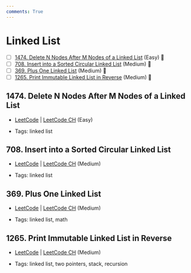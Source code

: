 ```yaml
---
comments: True
---
```


# Linked List

- [ ] [1474. Delete N Nodes After M Nodes of a Linked List](https://leetcode.cn/problems/delete-n-nodes-after-m-nodes-of-a-linked-list/) (Easy) 👑
- [ ] [708. Insert into a Sorted Circular Linked List](https://leetcode.cn/problems/insert-into-a-sorted-circular-linked-list/) (Medium) 👑
- [ ] [369. Plus One Linked List](https://leetcode.cn/problems/plus-one-linked-list/) (Medium) 👑
- [ ] [1265. Print Immutable Linked List in Reverse](https://leetcode.cn/problems/print-immutable-linked-list-in-reverse/) (Medium) 👑

## 1474. Delete N Nodes After M Nodes of a Linked List

-   [LeetCode](https://leetcode.com/problems/delete-n-nodes-after-m-nodes-of-a-linked-list/) | [LeetCode CH](https://leetcode.cn/problems/delete-n-nodes-after-m-nodes-of-a-linked-list/) (Easy)

-   Tags: linked list

## 708. Insert into a Sorted Circular Linked List

-   [LeetCode](https://leetcode.com/problems/insert-into-a-sorted-circular-linked-list/) | [LeetCode CH](https://leetcode.cn/problems/insert-into-a-sorted-circular-linked-list/) (Medium)

-   Tags: linked list

## 369. Plus One Linked List

-   [LeetCode](https://leetcode.com/problems/plus-one-linked-list/) | [LeetCode CH](https://leetcode.cn/problems/plus-one-linked-list/) (Medium)

-   Tags: linked list, math

## 1265. Print Immutable Linked List in Reverse

-   [LeetCode](https://leetcode.com/problems/print-immutable-linked-list-in-reverse/) | [LeetCode CH](https://leetcode.cn/problems/print-immutable-linked-list-in-reverse/) (Medium)

-   Tags: linked list, two pointers, stack, recursion
